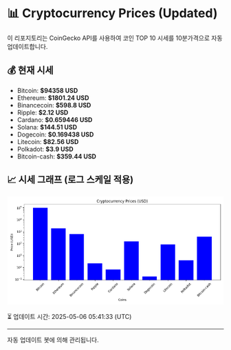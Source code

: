 
# 📊 Cryptocurrency Prices (Updated)

이 리포지토리는 CoinGecko API를 사용하여 코인 TOP 10 시세를 10분가격으로 자동 업데이트합니다.

## 💰 현재 시세
- Bitcoin: **$94358 USD**
- Ethereum: **$1801.24 USD**
- Binancecoin: **$598.8 USD**
- Ripple: **$2.12 USD**
- Cardano: **$0.659446 USD**
- Solana: **$144.51 USD**
- Dogecoin: **$0.169438 USD**
- Litecoin: **$82.56 USD**
- Polkadot: **$3.9 USD**
- Bitcoin-cash: **$359.44 USD**

## 📈 시세 그래프 (로그 스케일 적용)
![Crypto Prices](crypto_prices.png)

⏳ 업데이트 시간: 2025-05-06 05:41:33 (UTC)

---
자동 업데이트 봇에 의해 관리됩니다.
